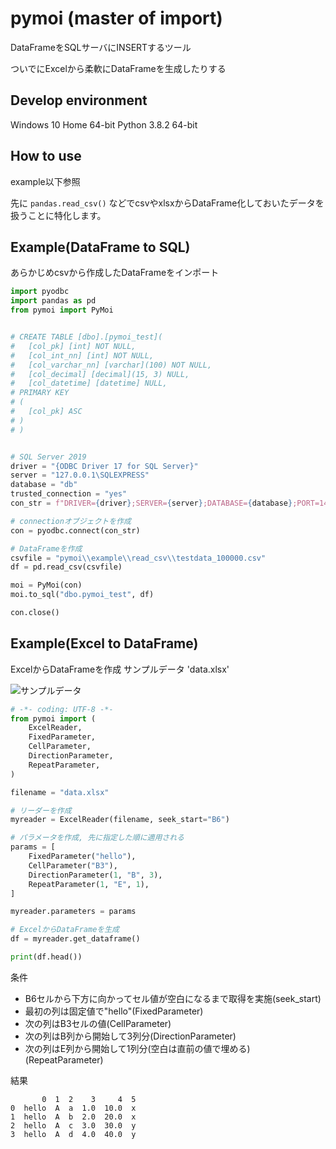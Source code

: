 # pymoi (master of import)

DataFrameをSQLサーバにINSERTするツール

ついでにExcelから柔軟にDataFrameを生成したりする

## Develop environment

Windows 10 Home 64-bit
Python 3.8.2 64-bit

## How to use

example以下参照

先に `pandas.read_csv()` などでcsvやxlsxからDataFrame化しておいたデータを扱うことに特化します。

## Example(DataFrame to SQL)

あらかじめcsvから作成したDataFrameをインポート

```python
import pyodbc
import pandas as pd
from pymoi import PyMoi


# CREATE TABLE [dbo].[pymoi_test](
# 	[col_pk] [int] NOT NULL,
# 	[col_int_nn] [int] NOT NULL,
# 	[col_varchar_nn] [varchar](100) NOT NULL,
# 	[col_decimal] [decimal](15, 3) NULL,
# 	[col_datetime] [datetime] NULL,
# PRIMARY KEY
# (
# 	[col_pk] ASC
# )
# )


# SQL Server 2019
driver = "{ODBC Driver 17 for SQL Server}"
server = "127.0.0.1\SQLEXPRESS"
database = "db"
trusted_connection = "yes"
con_str = f"DRIVER={driver};SERVER={server};DATABASE={database};PORT=1433;Trusted_Connection={trusted_connection};"

# connectionオブジェクトを作成
con = pyodbc.connect(con_str)

# DataFrameを作成
csvfile = "pymoi\\example\\read_csv\\testdata_100000.csv"
df = pd.read_csv(csvfile)

moi = PyMoi(con)
moi.to_sql("dbo.pymoi_test", df)

con.close()
```

## Example(Excel to DataFrame)

ExcelからDataFrameを作成
サンプルデータ 'data.xlsx'

![サンプルデータ](https://user-images.githubusercontent.com/38760948/128547328-c881c34d-cf6b-4ab4-bd6a-60e328bca9fe.png)

```python
# -*- coding: UTF-8 -*-
from pymoi import (
    ExcelReader,
    FixedParameter,
    CellParameter,
    DirectionParameter,
    RepeatParameter,
)

filename = "data.xlsx"

# リーダーを作成
myreader = ExcelReader(filename, seek_start="B6")

# パラメータを作成, 先に指定した順に適用される
params = [
    FixedParameter("hello"),
    CellParameter("B3"),
    DirectionParameter(1, "B", 3),
    RepeatParameter(1, "E", 1),
]

myreader.parameters = params

# ExcelからDataFrameを生成
df = myreader.get_dataframe()

print(df.head())
```

条件
- B6セルから下方に向かってセル値が空白になるまで取得を実施(seek_start)
- 最初の列は固定値で"hello"(FixedParameter)
- 次の列はB3セルの値(CellParameter)
- 次の列はB列から開始して3列分(DirectionParameter)
- 次の列はE列から開始して1列分(空白は直前の値で埋める)(RepeatParameter)

結果

```
       0  1  2    3     4  5
0  hello  A  a  1.0  10.0  x
1  hello  A  b  2.0  20.0  x
2  hello  A  c  3.0  30.0  y
3  hello  A  d  4.0  40.0  y
```
